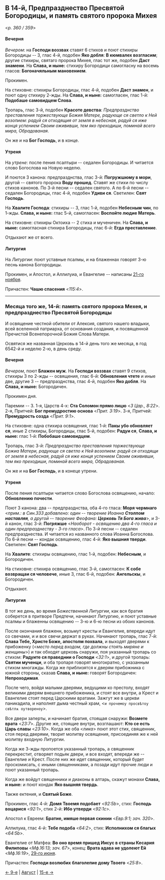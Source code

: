 
## В 14-й, Предпразднество Пресвятой Богородицы, и память святого пророка Михея

<*p. 360 / 359*>

#### Вечерня

*Вечером*: на **Господи воззвах** ставят 6 стихов и поют стихиры Богородицы -- 3, глас 4-й, 
подобен **Яко добля**: **В кюмвалех возгласим**; другие стихиры, святаго пророка Михея, глас тот же, 
подобен **Даст знамени**. На **Слава, и ныне:** стихиру Богородици самогласну на восемь гласов: 
**Богоначяльным мановением**.

Прокимен.

На стиховне: стихиры Богородицы, глас 4-й, подобен **Даст знамен**, и поют одну стихиру 2-жды. 
На **Слава, и ныне:** самогласен, глас 1-й: **Подобаше самовидцем Слова**.

Тропарь, глас 3-й, подобен **Красоте девства**: *Предпразднство преставления торжествующе Божия Матере, 
радующе ся светло к Ней возопием: радуй ся отходящия от земля в небесная, радуй ся иже конця успением 
Своим ожививши, тем яко преходиши, поминай всего мира, Обрадованая*.

Он же и на **Бог Господь**, и в конце.  

#### Утреня

На *утрене*: после пения псалтыри -- седален Богородицы. 
И читается слово Богослова на Новую неделю.

И поются 3 канона: предпразднства, глас 3-й: **Погружшюму в мори**, другой -- святого пророка 
**Воду прошед**. Ставят же стихи по числу стихов канонов. 
По 3-й песни -- седален святого. 
А по 6-й песни -- седален Богородицы, глас 4-й, подобен **Удиви ся**. 
Светилен: **Свят Господь**.

На **Хвалите Господа**: стихиры -- 3, глас 1-й, подобен **Небесным чин**, по 1-жды. 
**Слава, и ныне:** глас 5-й, самогласен: **Воспойте людие Матерь**. 
 
На стиховне: стихиры Октоиха -- 2 стиха и мученичен. 
На **Слава, и ныне:** самогласная стихира Богородицы, глас 6-й: **Егда преставление**.

Отдыхают же от всего. 

#### Литургия

На *Литургии*: поют уставные псалмы, и на блаженнах говорят 3-ю песнь канона Богородицы. 

Прокимен, и Апостол, и Аллилуиа, и Евангелие -- написаны [21-го ноября](../11_november/11_21_AST.ru.md). 

Причастен: **Чашю спасения** <*115:4*>. 

---

### Месяца того же, 14-й: память святого пророка Мехея, и предпразднество Пресвятой Богородицы

И освящение честной обители от Алексия, святого нашего владыки, всей вселенной патриарха, 
от основания создания, и посвященной Пречистой Всенепорочной Божия Слова Матери. 

Освятися же названная Церковь в 14-й день того же месяца, в год 6542-й и неделю 2-ю, в день среду.

#### Вечерня

*Вечером*, поют **Блажен муж**. На **Господи воззвах** ставят 9 стихов, стихиры 3 по 2-жды -- освящения, 
глас 6-й: **Обновления чтете** и иные две, другие 3 -- предпразднства, глас 4-й, подобен **Яко добля**. 
На **Слава, и ныне:** Богородичен. 

Прокимен дня. 

Паремии -- 3. 
1-я, Царств 4-х: **Ста Соломон прямо лицю** <*3 Цар., 8:22*>. 
2-я, Притчей: **Бог премудростию основа** <*Прит. 3:19*>. 
3-я, Притчей: **Премудрость созда** <*Прит. 9:1*>.

На стиховне: одна стихира освящения, глас 1-й: **Пакы убо обновляет ся**, 
иные 2 стихиры, Богородицы, глас 5-й, подобен: **Радуи ся**, 
**Слава, и ныне:** глас 1-й: **Побобаше самовидцем**.

Тропарь, глас 3-й: *Предпразднство преставления торжествующе Божиа Матери, радующе ся светло к Ней 
возопием: радуй ся отходящи от земля в небесная, радуй ся иже конця успением Своим ожививши, тем яко 
преходиши, поминай всего мира, Обрадованая*.

Он же и на **Бог Господь**, и в конеце утрени.  

#### Утреня

После пения псалтыри читается слово Богослова освящению, начало: **Обновлению почести**. 

Поют 3 канона: два -- предпразднства, оба 4-го гласа: **Моря чермнаго** 
<*прим.: в Син.333 добавлено: один -- творение Иоанна **Столпом наставляя**, а другой -- 
творение Феофана: **Церковь Тя Бога жива***>, и 3-й канон, глас 3-й: **Погряжше** 
<*Наоборот - освящению два 4-го гласа и один предпразднеству - 3-го гласа*>. 
По 3-й песни -- седален предпразднества. И читается из названного  слова Иоанна Богослова. 
По 6-й песни -- кондак освящению, глас 4-й: **Яко вышния тверди**. 
Светилен: **Свят Господь**.

На **Хвалите**: стихиры освящению, глас 1-й, подобен: **Небесным**, и Богородичен. 

На стиховне: стихира освящению, глас 3-й, самогласен: **К собе возвращаи ся человече**, 
иные 3, глас 6-й, подобен: **Ангельскы**, и Богородичен.

Отдыхают.

#### Литургия

В тот же день, во время *Божественной Литургии*, как вся братия соберется в притворе Предтечи, 
начинают Литургию, и поют уставные псалмы и блаженны освящению -- 3-ю и 6-ю песни из обоих канонов. 

После окончания блаженн, возьмут кресты и Евангелие, впереди идут со свечами, и и все свечи держат 
в руках. Начинают тропарь, глас 7-й: **Слава Тебе, Христе Боже, апостолм похвала**, и выходят дверями к прибоженку 
(<*место перед входом, где должны стоять миряне и женщины*>) и так обходят церковь снаружи, поя 
указанный тропарь со стихом: **Радуите ся праведнии о Господи** <*32:1*>, и другой тропарь: 
**Святии мученци**, и оба тропаря говорят многократно, с указанным стихом многажды. 
Когда же приблизятся к дверям прибожника с южной стороны, сказав **Слава, и ныне:** 
говорят Богородичен: **Непроходимая**. 

После чего, войдя малыми дверями, ведущими ко престолу, входят великими дверям внешнего прибоженика, 
и стоят все внутри, а Крест и Евангелие стоят перед Царскими вратами. Зажгут же в церкви паникадила, 
и наполнят дыма честный храм, <`и прочемоу просвѣтоу свѣтлѫ оутвореноу`>.

Все двери заперты, и начинает братия, стоящая снаружи: **Возмете врата** <*23:7*>. Другие же, 
стоящие внутри, возглашают: **Кто се есть Царь славы** <*23:10*>. Когда же оба <*лика*> поют этот стих, 
священник, стоя перед дверями, творит молитву освящения, присоединяя же к ней молитву входную Литургии. 

Когда же 3-жды пропоется указанный тропарь, а священник перекрестит, отворяет подьяк двери, 
и все входят, впереди же -- Евангелие и Крест. После них же идет священник, который будет проскомисать, 
с иными священниками, а позади идут прочие люди и поют указанный тропарь.  

Когда же войдут священники и диаконы в алтарь, скажут монахи **Слава, и ныне:** и поют кондак 
**Яко вышняя твердь**. 

Также ектения, и **Святый Боже**. 

Прокимен, глас 4-й: **Домя Твоемя подобает** <*92:5b*>, стих: **Господь воцарися** <*92:1*>, 
стих 2-й: **Ибо утверди** <*92:1c*>. 

Апостол к Евреем: **Братие, имяше первая скинии** <*Евр.9:1; зач. 320*>. 

Аллилуиа, глас 4-й: **Тебе подоба** <*64:2*>, стих: **Исполнихом ся благых** <*64:5b*>. 

Евангелие от Матфеа: **Во оно время пришед Иисус в страны Кесария Филиповы** <*Мф.16:13; зач. 67*>, 
конец: **Врата адава не удолеют Ей** <*Мф.16:19*>, [29-го июня](../06_june/06_29_AST.ru.md#Литургия). 

Причастен: **Господи возлюбих благолепие дому Твоего** <*25:8*>. 

[← 9-е](08_09_AST.ru.md) | [Август](README.md#14-й) | [15-е →](08_15_AST.ru.md)
